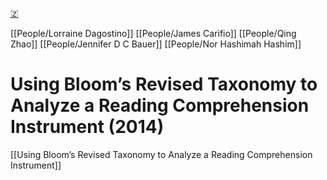 [🇿](zotero://select/library/items/FPVDDRML)

[[People/Lorraine Dagostino]] [[People/James Carifio]] [[People/Qing Zhao]] [[People/Jennifer D C Bauer]] [[People/Nor Hashimah Hashim]] 
# Using Bloom’s Revised Taxonomy to Analyze a Reading Comprehension Instrument (2014)

[[Using Bloom’s Revised Taxonomy to Analyze a Reading Comprehension Instrument]]